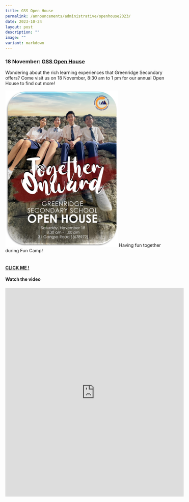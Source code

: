 ```yaml
---
title: GSS Open House
permalink: /announcements/administrative/openhouse2023/
date: 2023-10-24
layout: post
description: ""
image: ""
variant: markdown
---
```

###  **18 November: <u>GSS Open House</u>**


Wondering about the rich learning experiences that Greenridge Secondary offers? Come visit us on 18 November, 8:30 am to 1 pm for our annual Open House to find out more! 


<img src="/images/LOOKING%20AHEAD/open%20house%20poster_2.jpg" style="width:70%">
Having fun together during Fun Camp!
<br><br>

#### [CLICK ME !](https://www.instagram.com/reel/CzGlKXASRZX/?utm_source=ig_web_copy_link)


#### Watch the video
<iframe width="560" height="655" src="https://www.youtube.com/embed/Ca0s6ns3WyI?autoplay=1" title="YouTube video player" frameborder="0" allow="accelerometer; autoplay; clipboard-write; encrypted-media; gyroscope; picture-in-picture" allowfullscreen=""></iframe><br><br>